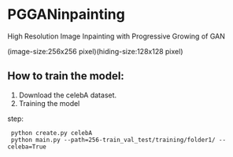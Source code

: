 # PGGANinpainting
High Resolution Image Inpainting with Progressive Growing of GAN

(image-size:256x256 pixel)(hiding-size:128x128 pixel)

 ## How to train the model:
 
 1.   Download the celebA dataset.
 2.   Training the model
 
 step:
 
     python create.py celebA
     python main.py --path=256-train_val_test/training/folder1/ --celeba=True
     
     
     
 
